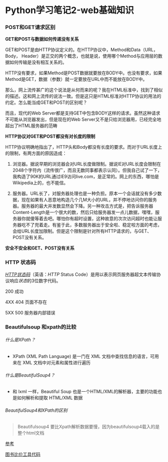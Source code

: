 # Python学习笔记2-web基础知识

### POST和GET请求区别

**GET和POST与数据如何传递没有关系**



GET和POST是由HTTP协议定义的。在HTTP协议中，Method和Data（URL， Body， Header）是正交的两个概念，也就是说，使用哪个Method与应用层的数据如何传输是没有相互关系的。

HTTP没有要求，如果Method是POST数据就要放在BODY中。也没有要求，如果Method是GET，数据（参数）就一定要放在URL中而不能放在BODY中。

那么，网上流传甚广的这个说法是从何而来的呢？我在HTML标准中，找到了相似的描述。这和网上流传的说法一致。但是这只是HTML标准对HTTP协议的用法的约定。怎么能当成GET和POST的区别呢？

而且，现代的Web Server都是支持GET中包含BODY这样的请求。虽然这种请求不可能从浏览器发出，但是现在的Web Server又不是只给浏览器用，已经完全地超出了HTML服务器的范畴



**HTTP协议对GET和POST都没有对长度的限制**

HTTP协议明确地指出了，HTTP头和Body都没有长度的要求。而对于URL长度上的限制，有两方面的原因造成：

1. 浏览器。据说早期的浏览器会对URL长度做限制。据说IE对URL长度会限制在2048个字符内（流传很广，而且无数同事都表示认同）。但我自己试了一下，我构造了90K的URL通过IE9访问live.com，是正常的。网上的东西，哪怕是Wikipedia上的，也不能信。



2. 服务器。URL长了，对服务器处理也是一种负担。原本一个会话就没有多少数据，现在如果有人恶意地构造几个几M大小的URL，并不停地访问你的服务器。服务器的最大并发数显然会下降。另一种攻击方式是，把告诉服务器Content-Length是一个很大的数，然后只给服务器发一点儿数据，嘿嘿，服务器你就傻等着去吧。哪怕你有超时设置，这种故意的次次访问超时也能让服务器吃不了兜着走。有鉴于此，多数服务器出于安全啦、稳定啦方面的考虑，会给URL长度加限制。但是这个限制是针对所有HTTP请求的，与GET、POST没有关系。

**安全不安全和GET、POST没有关系** 

### HTTP 状态码

 [*HTTP状态码*](http://tools.jb51.net/table/http_status_code)（英语：*HTTP* Status Code）是用以表示网页服务器超文本传输协议响应*状态*的3位数字代码。 

200 成功

4XX 404 页面不存在

5XX 500 服务器内部错误

### Beautifulsoup 和xpath的比较

###### 什么是XPath？

- XPath (XML Path Language) 是一门在 XML 文档中查找信息的语言，可用来在 XML 文档中对元素和属性进行遍历

###### 什么是BeautifulSoup4？

* 和 lxml 一样，Beautiful Soup 也是一个HTML/XML的解析器，主要的功能也是如何解析和提取 HTML/XML 数据 

###### BeautifulSoup4和XPath的区别

> Beautifulsoup4 要比Xpath解析数据要慢，因为beautifulsoup4载入的是整个html文档

[参考](https://www.jianshu.com/p/e43699b732e6)

[图书比价工具代码]( https://blog.csdn.net/weixin_41710054/article/details/102772649 )

